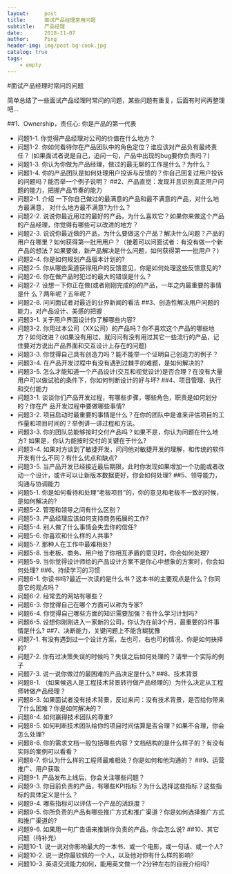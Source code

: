```yaml
---
layout:     post
title:      面试产品经理常用问题
subtitle:   产品经理
date:       2018-11-07
author:     Ping
header-img: img/post-bg-cook.jpg
catalog: true
tags:
    - empty
---
```


#面试产品经理时常问的问题

简单总结了一些面试产品经理时常问的问题，某些问题有重复，后面有时间再整理吧...

##1、Ownership，责任心: 你是产品的第一代表
- 问题1-1. 你觉得产品经理对公司的价值在什么地方？
- 问题1-2. 你如何看待你在产品团队中的角色定位？谁应该对产品负有最终责任？ (如果⾯试者说是⾃⼰，追问⼀句，产品中出现的bug要你负责吗？)
- 问题1-3. 你认为你做为产品经理，做过的最⽆聊的工作是什么？为什么？
- 问题1-4. 你的产品团队是如何处理用户投诉与反馈的？你自己回复过⽤户投诉的问题吗？能否举一个例子说明？
##2、产品直觉：发现并且识别真正用户问题的能力，把握产品节奏的能力
- 问题2-1. 介绍 一下你自己做过的最满意的产品和最不满意的产品，对什么地方最满意， 对什么地⽅最不满意?为什么？
- 问题2-2. 说说你最近用过的最好的产品，为什么喜欢它？如果你来做这个产品的产品经理，你觉得有哪些可以改进的地方？
- 问题2-3. 说说你最近做的产品，为什么要做这个产品？解决什么问题？产品的用户在哪里？如何获得第一批⽤用户？（接着可以问面试者：有没有做一个新产品的想法？如果要做，新产品解决是什么问题，如何获得第⼀一批⽤户？)
- 问题2-4. 你是如何规划产品版本计划的?
- 问题2-5. 你从哪些渠道获得用户的反馈意见，你是如何处理这些反馈意见的?
- 问题2-6. 你在做产品时犯过的最大的错误是什么？
- 问题2-7. 设想一下你正在做(或者刚刚完成的)的产品，一年之内最重要的事情是什 么？两年呢？五年呢？
- 问题2-8. 问问面试者对最近的业界新闻的看法
##3、创造性解决用户问题的能力，对产品设计、美感的把握
- 问题3-1. 关于用户界面设计你了解哪些内容?
- 问题3-2. 你⽤过本公司（XX公司）的产品吗？你不喜欢这个产品的哪些地方？如何改进？(如果没有用过，就问问有没有用过其它一些流行的产品，记住要对方说出产品界⾯和交互设计上存在的问题)
- 问题3-3. 你觉得⾃⼰具有创造力吗？能不能举一个证明⾃⼰创造力的例子？
- 问题3-4. 在产品开发过程中有没有遇到过棘⼿的难题，是如何解决的?
- 问题3-5. 怎么才能知道⼀个产品设计(交互和视觉设计)是否合理？在没有大量用户可以做试验的条件下，你如何判断设计的好与坏?
##4、项目管理、执⾏和交付能⼒
- 问题3-1. 谈谈你们产品开发过程，有哪些步骤，哪些角色，职责是如何划分的？你在产 品开发过程中要做哪些事情?
- 问题3-2. 项目启动时最重要的事情是什么？在你的团队中是谁来评估项目的⼯作量和项目时间的？举例讲一讲过程和方法。
- 问题3-3. 你的团队总能够按时交付产品吗？如果不是，你认为问题在什么地方? 如果是，你认为能按时交付的关键在于什么?
- 问题3-4. 如果对⽅谈到了敏捷开发，问问他对敏捷开发的理解，和传统的软件开发有什么不同？有什么优点和缺点?
- 问题3-5. 当产品开发已经接近最后期限，此时你发现如果增加⼀个功能或者改动一个设计，或许可以让新版本数据更好，你会如何处理?
##5、领导能力，沟通与协调能力
- 问题5-1. 你是如何看待和处理“老板项目”的，你的意见和老板不一致的时候，是如何解决的?
- 问题5-2. 管理和领导之间有什么区别？
- 问题5-3. 产品经理应该如何支持商务拓展的工作?
- 问题5-4. 别⼈做了什么事情会失去你的信任?
- 问题5-6. 你喜欢和什么样的⼈共事?
- 问题5-7. 那种人在工作中最难相处?
- 问题5-8. 当⽼板、商务、用户给了你相互矛盾的意见时，你会如何处理?
- 问题5-9. 当你觉得设计师给的产品设计⽅案不是你⼼中想象的方案时，你会如何处理?
##6、持续学习的习惯
- 问题6-1. 你读书吗?最近⼀次读的是什么书？这本书的主要观点是什么？你同意它的观点吗？
- 问题6-2. 经常去的⽹站有哪些？
- 问题6-3. 你觉得自⼰在哪个方面可以称为专家?
- 问题6-4. 你觉得⾃⼰哪些方面的知识需要加强？有什么学习计划吗?
- 问题6-5. 设想你刚刚进入一家新的公司，你认为在前3个月，最重要的3件事情是什么?
##7、决断能力，关键问题上不能含糊犹豫
- 问题7-1. 有没有遇到过⼀个设计方案，左也可，右也可的情况，你是如何抉择的?
-  问题7-2. 你有过决策失误的时候吗？失误之后如何处理的？请举⼀个实际的例子
- 问题7-3. 说一说你做过的最困难的产品决定是什么?
##8、技术背景
- 问题8-1. （如果候选人是工程技术背景转行做产品经理的）为什么决定从工程师转做产品经理？
- 问题8-3. 如果⾯试者没有技术背景，反过来问：没有技术背景，是否给你带来了什么困难？你是如何解决的？
- 问题8-4. 如何赢得技术团队的尊重?
- 问题8-5. 如何判断技术团队给你的项⽬时间估算是否合理？如果不合理，你会怎么处理?
- 问题8-6. 你的需求⽂档⼀般包括哪些内容？文档结构的是什么样子的？有没有实际的案例可以看看？
- 问题8-7. 你认为什么样的工程师最难相处？你是如何和他沟通的？
##9、运营推⼴、用户获取
- 问题9-1. 产品发布上线后，你会关注哪些问题？
- 问题9-3. 你目前负责的产品，有哪些KPI指标？为什么选择这些指标？这些指标的具体定义是什么？
- 问题9-4. 哪些指标可以评估一个产品的活跃度？
- 问题9-5. 你所负责的产品有哪些推广方式和推广渠道？你是如何选择推广方式和推广渠道的?
- 问题9-6. 如果⽤一句广告语来推销你负责的产品，你会怎么说?
##10、其它问题（待补充）
- 问题10-1. 说⼀说对你影响最大的⼀本书、或一个电影，或一句话、或一个⼈?
-  问题10-2. 说⼀说你最钦佩的一个人，以及他对你有什么样的影响?
- 问题10-3. 英语交流能力如何，能用英文做⼀个2分钟左右的自我介绍吗?
